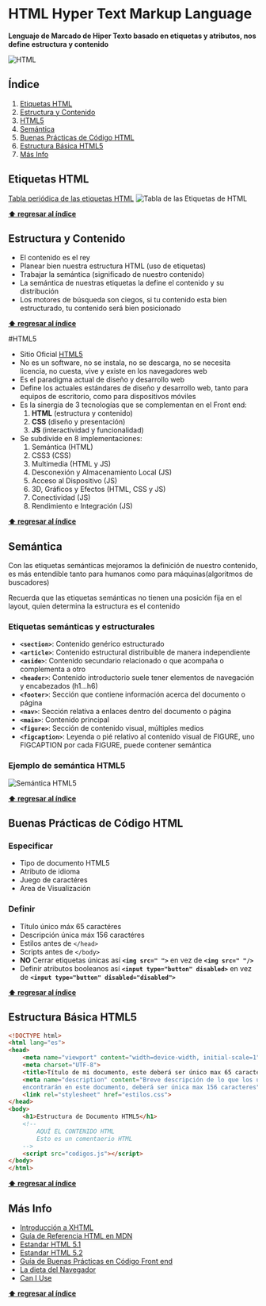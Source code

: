 # HTML Hyper Text Markup Language

**Lenguaje de Marcado de Hiper Texto basado en etiquetas y atributos, nos define estructura y contenido**

![HTML](http://bextlan.com/img/para-cursos/html5-logo.png)


## Índice

1. [Etiquetas HTML](#etiquetas-html)
1. [Estructura y Contenido](#estructura-y-contenido)
1. [HTML5](#html5)
1. [Semántica](#semántica)
1. [Buenas Prácticas de Código HTML](#buenas-prácticas-de-código-html)
1. [Estructura Básica HTML5](#estructura-básica-html5)
1. [Más Info](#más-info)


## Etiquetas HTML

[Tabla periódica de las etiquetas HTML](http://zqsmm.qiniucdn.com/data/20110511083224/index.html)
![Tabla de las Etiquetas de HTML](http://bextlan.com/img/para-cursos/periodic-table.png)

**[⬆ regresar al índice](#Índice)**


## Estructura y Contenido

* El contenido es el rey
* Planear bien nuestra estructura HTML (uso de etiquetas)
* Trabajar la semántica (significado de nuestro contenido)
* La semántica de nuestras etiquetas la define el contenido y su distribución
* Los motores de búsqueda son ciegos, si tu contenido esta bien estructurado, tu contenido será bien posicionado

**[⬆ regresar al índice](#Índice)**


#HTML5

* Sitio Oficial [HTML5](https://www.w3.org/html/logo/)
* No es un software, no se instala, no se descarga, no se necesita licencia, no cuesta, vive y existe en los navegadores web
* Es el paradigma actual de diseño y desarrollo web
* Define los actuales estándares de diseño y desarrollo web, tanto para equipos de escritorio, como para dispositivos móviles
* Es la sinergia de 3 tecnologías que se complementan en el Front end:
	1. **HTML** (estructura y contenido)
	1. **CSS** (diseño y presentación)
	1. **JS** (interactividad y funcionalidad)
* Se subdivide en 8 implementaciones:
	1. Semántica (HTML)
	1. CSS3 (CSS)
	1. Multimedia (HTML y JS)
	1. Desconexión y Almacenamiento Local (JS)
	1. Acceso al Dispositivo (JS)
	1. 3D, Gráficos y Efectos (HTML, CSS y JS)
	1. Conectividad (JS)
	1. Rendimiento e Integración (JS)

**[⬆ regresar al índice](#Índice)**


## Semántica

Con las etiquetas semánticas mejoramos la definición de nuestro contenido, es más entendible tanto para humanos como para máquinas(algoritmos de buscadores)

Recuerda que las etiquetas semánticas no tienen una posición fija en el layout, quien determina la estructura es el contenido

### Etiquetas semánticas y estructurales

* **`<section>`**: Contenido genérico estructurado
* **`<article>`**: Contenido estructural distribuible de manera independiente
* **`<aside>`**: Contenido secundario relacionado o que acompaña o complementa a otro
* **`<header>`**: Contenido introductorio suele tener elementos de navegación y encabezados (h1...h6)
* **`<footer>`**: Sección que contiene información acerca del documento o página
* **`<nav>`**: Sección relativa a enlaces dentro del documento o página
* **`<main>`**: Contenido principal
* **`<figure>`**: Sección de contenido visual, múltiples medios
* **`<figcaption>`**: Leyenda o pié relativo al contenido visual de FIGURE, uno FIGCAPTION por cada FIGURE, puede contener semántica

### Ejemplo de semántica HTML5

![Semántica HTML5](http://bextlan.com/img/para-cursos/semantic-html5.jpg)

**[⬆ regresar al índice](#Índice)**


## Buenas Prácticas de Código HTML

### Especificar

* Tipo de documento HTML5
* Atributo de idioma
* Juego de caractéres
* Area de Visualización
    
### Definir

* Título único máx 65 caractéres
* Descripción única máx 156 caractéres
* Estilos antes de `</head>`
* Scripts antes de `</body>`
* **NO** Cerrar etiquetas únicas así **`<img src=" ">`** en vez de **`<img src=" "/>`**
* Definir atributos booleanos así **`<input type="button" disabled>`** en vez de **`<input type="button" disabled="disabled">`**

**[⬆ regresar al índice](#Índice)**


## Estructura Básica HTML5
```HTML
<!DOCTYPE html>
<html lang="es">
<head>
	<meta name="viewport" content="width=device-width, initial-scale=1">
	<meta charset="UTF-8">
	<title>Título de mi documento, este deberá ser único max 65 caracteres</title>
	<meta name="description" content="Breve descripción de lo que los usuarios 
	encontrarán en este documento, deberá ser única max 156 caracteres">
	<link rel="stylesheet" href="estilos.css">
</head>
<body>
	<h1>Estructura de Documento HTML5</h1>
	<!-- 
		AQUÍ EL CONTENIDO HTML
		Esto es un comentaerio HTML
	-->
	<script src="codigos.js"></script>
</body>
</html>
```

**[⬆ regresar al índice](#Índice)**


## Más Info
* [Introducción a XHTML](http://librosweb.es/libro/xhtml/)
* [Guía de Referencia HTML en MDN](https://developer.mozilla.org/es/docs/Web/HTML)
* [Estandar HTML 5.1](https://www.w3.org/TR/html51/)
* [Estandar HTML 5.2](https://www.w3.org/TR/html52/)
* [Guía de Buenas Prácticas en Código Front end](http://mdo.github.io/code-guide/)
* [La dieta del Navegador](https://browserdiet.com/es/)
* [Can I Use](http://caniuse.com/)

**[⬆ regresar al índice](#Índice)**